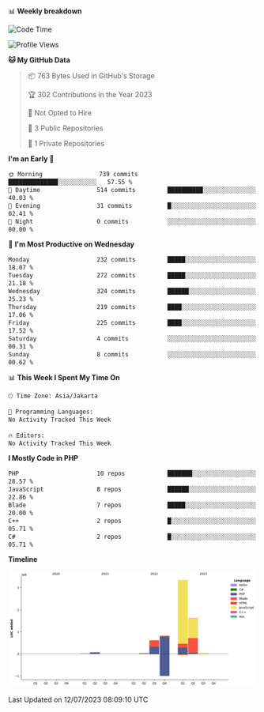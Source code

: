 📊 **Weekly breakdown**
<!--START_SECTION:waka-->
![Code Time](http://img.shields.io/badge/Code%20Time-5%20mins-blue)

![Profile Views](http://img.shields.io/badge/Profile%20Views-28-blue)

**🐱 My GitHub Data** 

> 📦 763 Bytes Used in GitHub's Storage 
 > 
> 🏆 302 Contributions in the Year 2023
 > 
> 🚫 Not Opted to Hire
 > 
> 📜 3 Public Repositories 
 > 
> 🔑 1 Private Repositories 
 > 
**I'm an Early 🐤** 

```text
🌞 Morning                739 commits         ██████████████░░░░░░░░░░░   57.55 % 
🌆 Daytime                514 commits         ██████████░░░░░░░░░░░░░░░   40.03 % 
🌃 Evening                31 commits          █░░░░░░░░░░░░░░░░░░░░░░░░   02.41 % 
🌙 Night                  0 commits           ░░░░░░░░░░░░░░░░░░░░░░░░░   00.00 % 
```
📅 **I'm Most Productive on Wednesday** 

```text
Monday                   232 commits         █████░░░░░░░░░░░░░░░░░░░░   18.07 % 
Tuesday                  272 commits         █████░░░░░░░░░░░░░░░░░░░░   21.18 % 
Wednesday                324 commits         ██████░░░░░░░░░░░░░░░░░░░   25.23 % 
Thursday                 219 commits         ████░░░░░░░░░░░░░░░░░░░░░   17.06 % 
Friday                   225 commits         ████░░░░░░░░░░░░░░░░░░░░░   17.52 % 
Saturday                 4 commits           ░░░░░░░░░░░░░░░░░░░░░░░░░   00.31 % 
Sunday                   8 commits           ░░░░░░░░░░░░░░░░░░░░░░░░░   00.62 % 
```


📊 **This Week I Spent My Time On** 

```text
🕑︎ Time Zone: Asia/Jakarta

💬 Programming Languages: 
No Activity Tracked This Week

🔥 Editors: 
No Activity Tracked This Week
```

**I Mostly Code in PHP** 

```text
PHP                      10 repos            ███████░░░░░░░░░░░░░░░░░░   28.57 % 
JavaScript               8 repos             ██████░░░░░░░░░░░░░░░░░░░   22.86 % 
Blade                    7 repos             █████░░░░░░░░░░░░░░░░░░░░   20.00 % 
C++                      2 repos             █░░░░░░░░░░░░░░░░░░░░░░░░   05.71 % 
C#                       2 repos             █░░░░░░░░░░░░░░░░░░░░░░░░   05.71 % 
```



**Timeline**

![Lines of Code chart](https://raw.githubusercontent.com/andrejustinnn/andrejustinnn/main/assets/bar_graph.png)


 Last Updated on 12/07/2023 08:09:10 UTC
<!--END_SECTION:waka-->
